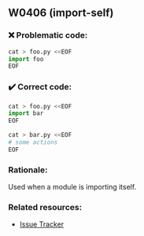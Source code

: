## W0406 (import-self)

### :x: Problematic code:

```python
cat > foo.py <<EOF
import foo
EOF
```

### :heavy_check_mark: Correct code:

```python
cat > foo.py <<EOF
import bar
EOF

cat > bar.py <<EOF
# some actions
EOF
```

### Rationale:

Used when a module is importing itself.

### Related resources:

- [Issue Tracker](https://github.com/PyCQA/pylint/issues?q=is%3Aissue+%22import-self%22+OR+%22W0406%22)
